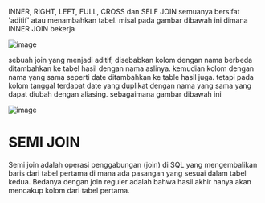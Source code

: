 INNER, RIGHT, LEFT, FULL, CROSS dan SELF JOIN semuanya bersifat 'aditif' atau menambahkan tabel. misal pada gambar dibawah ini dimana INNER JOIN bekerja

![image](https://github.com/akmalhsn/SQL/assets/149208628/b5cf0196-476f-43d1-abab-e2e1903f0f04)

sebuah join yang menjadi aditif, disebabkan kolom dengan nama berbeda ditambahkan ke tabel hasil dengan nama aslinya. kemudian kolom dengan nama yang sama seperti date ditambahkan ke table hasil juga. 
tetapi pada kolom tanggal terdapat date yang duplikat dengan nama yang sama yang dapat diubah dengan aliasing. sebagaimana gambar dibawah ini

![image](https://github.com/akmalhsn/SQL/assets/149208628/6949d09c-630d-4a63-81b8-45dc919ce9ff)

# SEMI JOIN 

Semi join adalah operasi penggabungan (join) di SQL yang mengembalikan baris dari tabel pertama di mana ada pasangan yang sesuai dalam tabel kedua. 
Bedanya dengan join reguler adalah bahwa hasil akhir hanya akan mencakup kolom dari tabel pertama.
